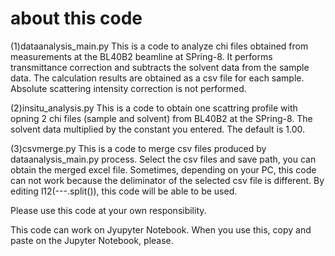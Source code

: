 # about this code
(1)dataanalysis_main.py
This is a code to analyze chi files obtained from measurements at the BL40B2 beamline at SPring-8.
It performs transmittance correction and subtracts the solvent data from the sample data.
The calculation results are obtained as a csv file for each sample.
Absolute scattering intensity correction is not performed.

(2)insitu_analysis.py
This is a code to obtain one scattring profile with opning 2 chi files (sample and solvent) from BL40B2 at the SPring-8.
The solvent data multiplied by the constant you entered. The default is 1.00.

(3)csvmerge.py
This is a code to merge csv files produced by dataanalysis_main.py process.
Select the csv files and save path, you can obtain the merged excel file.
Sometimes, depending on your PC, this code can not work because the deliminator of the selected csv file is different.
By editing l12(---.split()), this code will be able to be used.

Please use this code at your own responsibility.

This code can work on Jyupyter Notebook. When you use this, copy and paste on the Jupyter Notebook, please.
